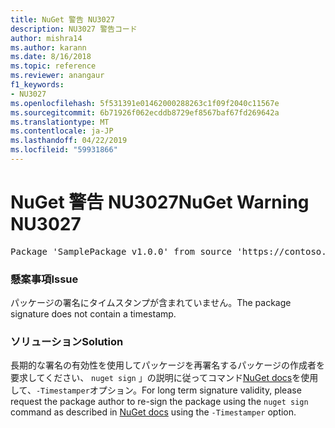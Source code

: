```yaml
---
title: NuGet 警告 NU3027
description: NU3027 警告コード
author: mishra14
ms.author: karann
ms.date: 8/16/2018
ms.topic: reference
ms.reviewer: anangaur
f1_keywords:
- NU3027
ms.openlocfilehash: 5f531391e01462000288263c1f09f2040c11567e
ms.sourcegitcommit: 6b71926f062ecddb8729ef8567baf67fd269642a
ms.translationtype: MT
ms.contentlocale: ja-JP
ms.lasthandoff: 04/22/2019
ms.locfileid: "59931866"
---
```

# <a name="nuget-warning-nu3027"></a><span data-ttu-id="f828d-103">NuGet 警告 NU3027</span><span class="sxs-lookup"><span data-stu-id="f828d-103">NuGet Warning NU3027</span></span>

<pre>Package 'SamplePackage v1.0.0' from source 'https://contoso.com/index.json': The signature should be timestamped to enable long-term signature validity after the certificate has expired.</pre>

### <a name="issue"></a><span data-ttu-id="f828d-104">懸案事項</span><span class="sxs-lookup"><span data-stu-id="f828d-104">Issue</span></span>

<span data-ttu-id="f828d-105">パッケージの署名にタイムスタンプが含まれていません。</span><span class="sxs-lookup"><span data-stu-id="f828d-105">The package signature does not contain a timestamp.</span></span>


### <a name="solution"></a><span data-ttu-id="f828d-106">ソリューション</span><span class="sxs-lookup"><span data-stu-id="f828d-106">Solution</span></span>

<span data-ttu-id="f828d-107">長期的な署名の有効性を使用してパッケージを再署名するパッケージの作成者を要求してください、 `nuget sign` 」の説明に従ってコマンド[NuGet docs](https://docs.microsoft.com/en-us/nuget/create-packages/sign-a-package)を使用して、`-Timestamper`オプション。</span><span class="sxs-lookup"><span data-stu-id="f828d-107">For long term signature validity, please request the package author to re-sign the package using the `nuget sign` command as described in [NuGet docs](https://docs.microsoft.com/en-us/nuget/create-packages/sign-a-package) using the `-Timestamper` option.</span></span>


